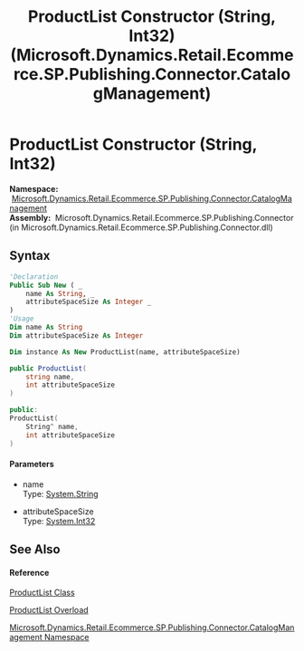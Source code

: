 ﻿---
title: ProductList Constructor (String, Int32) (Microsoft.Dynamics.Retail.Ecommerce.SP.Publishing.Connector.CatalogManagement)
TOCTitle: ProductList Constructor (String, Int32)
ms:assetid: M:Microsoft.Dynamics.Retail.Ecommerce.SP.Publishing.Connector.CatalogManagement.ProductList.#ctor(System.String,System.Int32)
ms:mtpsurl: https://technet.microsoft.com/en-us/library/microsoft.dynamics.retail.ecommerce.sp.publishing.connector.catalogmanagement.productlist.productlist(v=AX.60)
ms:contentKeyID: 65315788
ms.date: 05/18/2015
mtps_version: v=AX.60
dev_langs:
- vb
- csharp
- c++
---

# ProductList Constructor (String, Int32)

**Namespace:**  [Microsoft.Dynamics.Retail.Ecommerce.SP.Publishing.Connector.CatalogManagement](microsoft-dynamics-retail-ecommerce-sp-publishing-connector-catalogmanagement-namespace.md)  
**Assembly:**  Microsoft.Dynamics.Retail.Ecommerce.SP.Publishing.Connector (in Microsoft.Dynamics.Retail.Ecommerce.SP.Publishing.Connector.dll)

## Syntax

``` vb
'Declaration
Public Sub New ( _
    name As String, _
    attributeSpaceSize As Integer _
)
'Usage
Dim name As String
Dim attributeSpaceSize As Integer

Dim instance As New ProductList(name, attributeSpaceSize)
```

``` csharp
public ProductList(
    string name,
    int attributeSpaceSize
)
```

``` c++
public:
ProductList(
    String^ name, 
    int attributeSpaceSize
)
```

#### Parameters

  - name  
    Type: [System.String](https://technet.microsoft.com/en-us/library/s1wwdcbf\(v=ax.60\))  

<!-- end list -->

  - attributeSpaceSize  
    Type: [System.Int32](https://technet.microsoft.com/en-us/library/td2s409d\(v=ax.60\))  

## See Also

#### Reference

[ProductList Class](productlist-class-microsoft-dynamics-retail-ecommerce-sp-publishing-connector-catalogmanagement.md)

[ProductList Overload](productlist-constructor-microsoft-dynamics-retail-ecommerce-sp-publishing-connector-catalogmanagement.md)

[Microsoft.Dynamics.Retail.Ecommerce.SP.Publishing.Connector.CatalogManagement Namespace](microsoft-dynamics-retail-ecommerce-sp-publishing-connector-catalogmanagement-namespace.md)

